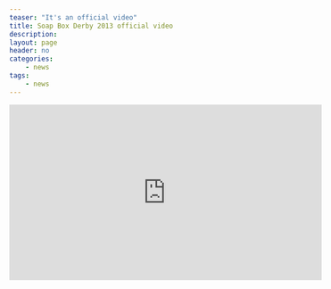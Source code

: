 ```yaml
---
teaser: "It's an official video"
title: Soap Box Derby 2013 official video
description:
layout: page
header: no
categories:
    - news
tags:
    - news
---
```


<iframe width="560" height="315" src="https://www.youtube.com/embed/WbKF_Yr9_Qg" frameborder="0" allow="accelerometer; autoplay; encrypted-media; gyroscope; picture-in-picture" allowfullscreen></iframe>
